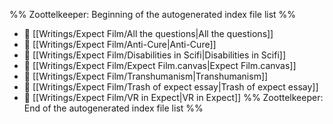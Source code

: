 %% Zoottelkeeper: Beginning of the autogenerated index file list  %%
- 📄 [[Writings/Expect Film/All the questions|All the questions]]
- 📄 [[Writings/Expect Film/Anti-Cure|Anti-Cure]]
- 📄 [[Writings/Expect Film/Disabilities in Scifi|Disabilities in Scifi]]
- 📄 [[Writings/Expect Film/Expect Film.canvas|Expect Film.canvas]]
- 📄 [[Writings/Expect Film/Transhumanism|Transhumanism]]
- 📄 [[Writings/Expect Film/Trash of expect essay|Trash of expect essay]]
- 📄 [[Writings/Expect Film/VR in Expect|VR in Expect]]
%% Zoottelkeeper: End of the autogenerated index file list  %%
